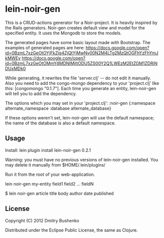 # lein-noir-gen
This is a CRUD-actions generator for a Noir-project. It is heavily inspired by the Rails generators.
Noir-gen creates default view and model for the specified entity. It uses the Mongodb to store the models.

The generated pages have some basic layout made with Bootstrap. The examples of generated pages are here:
https://docs.google.com/open?id=0BzmL7xzGeOtOYjFkZjg4ZjQtYjMwNy00N2M4LTg2MzQtOGFhYzFhYmJkMWEy
https://docs.google.com/open?id=0BzmL7xzGeOtOMmY4MDNlMjItODU5ZS00Y2Q1LWEzM2EtZGM1ZDRiNDUxMDk0

While generating, it rewrites the file 'server.clj' -- do not edit it manually. Also you need to add the congo-mongo dependency to your 'project.clj' like this: [congomongo "0.1.7"]. Each time you generate an entity, lein-noir-gen will tell you to add the dependency.

The options which you may set in your 'project.clj':
:noir-gen {:namespace alternate_namespace
           :database alternate_database}

If these options weren't set, lein-noir-gen will use the default namespace; the name of the database is also a default namespace.

## Usage
Install:
lein plugin install lein-noir-gen 0.2.1

Warning: you must have no previous versions of lein-noir-gen installed. You may delete it manually from $HOME/.lein/plugins/

Run it from the root of your web-application.

lein noir-gen my-entity field1 field2 ... fieldN

$ lein noir-gen article title body author date published

## License

Copyright (C) 2012 Dmitry Bushenko

Distributed under the Eclipse Public License, the same as Clojure.
